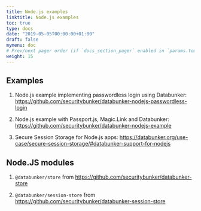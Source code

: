 ```yaml
---
title: Node.js examples
linktitle: Node.js examples
toc: true
type: docs
date: "2019-05-05T00:00:00+01:00"
draft: false
mymenu: doc
# Prev/next pager order (if `docs_section_pager` enabled in `params.toml`)
weight: 15
---
```


## Examples
1. Node.js example implementing passwordless login using Databunker:
https://github.com/securitybunker/databunker-nodejs-passwordless-login

2. Node.js example with Passport.js, Magic.Link and Databunker:
https://github.com/securitybunker/databunker-nodejs-example

3. Secure Session Storage for Node.js apps:
https://databunker.org/use-case/secure-session-storage/#databunker-support-for-nodejs

## Node.JS modules

1. `@databunker/store` from https://github.com/securitybunker/databunker-store

2. `@databunker/session-store` from https://github.com/securitybunker/databunker-session-store
